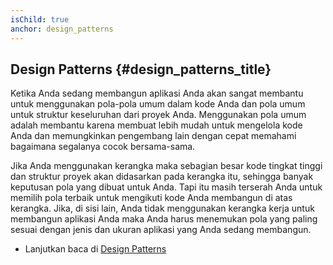 ```yaml
---
isChild: true
anchor: design_patterns
---
```


## Design Patterns {#design_patterns_title}

Ketika Anda sedang membangun aplikasi Anda akan sangat membantu untuk menggunakan pola-pola umum dalam kode Anda dan pola umum untuk
struktur keseluruhan dari proyek Anda. Menggunakan pola umum adalah membantu karena membuat lebih mudah untuk mengelola kode Anda
dan memungkinkan pengembang lain dengan cepat memahami bagaimana segalanya cocok bersama-sama.

Jika Anda menggunakan kerangka maka sebagian besar kode tingkat tinggi dan struktur proyek akan didasarkan pada kerangka itu, sehingga
banyak keputusan pola yang dibuat untuk Anda. Tapi itu masih terserah Anda untuk memilih pola terbaik untuk mengikuti
kode Anda membangun di atas kerangka. Jika, di sisi lain, Anda tidak menggunakan kerangka kerja untuk membangun aplikasi Anda
maka Anda harus menemukan pola yang paling sesuai dengan jenis dan ukuran aplikasi yang Anda sedang membangun.

* Lanjutkan baca di [Design Patterns](/pages/Design-Patterns.html)
